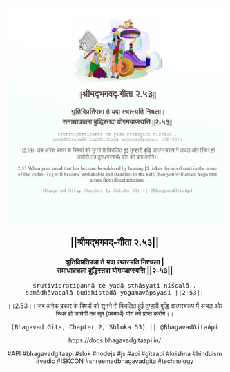 <img src="../../asset/BG_2_53.png"/>
<center><h2>||श्रीमद्‍भगवद्‍-गीता २.५३||</h2>
<h3>श्रुतिविप्रतिपन्ना ते यदा स्थास्यति निश्चला |<br/>समाधावचला बुद्धिस्तदा योगमवाप्स्यसि ||२-५३||</h3>
<pre>śrutivipratipannā te yadā sthāsyati niścalā .<br/>samādhāvacalā buddhistadā yogamavāpsyasi ||2-53||</pre>
<p>।।2.53।। जब अनेक प्रकार के विषयों को सुनने से विचलित हुई तुम्हारी बुद्धि आत्मस्वरूप में अचल और स्थिर हो जायेगी तब तुम (परमार्थ) योग को प्राप्त करोगे।।</p>
<pre>(Bhagavad Gita, Chapter 2, Shloka 53) || @BhagavadGitaApi</pre><p>https://docs.bhagavadgitaapi.in/</p><p>#API #bhagavadgitaapi #slok #nodejs #js #api #gitaapi #krishna #hinduism #vedic #ISKCON #shreemadbhagavadgita #technology</p></center>